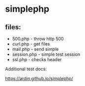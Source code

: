 # simplephp

## files:
* 500.php - throw http 500
* curl.php - get files
* mail.php - send simple
* session.php - simple test session
* ssl.php - checks header


Additional test docs:

https://ardin.github.io/simplephp/
